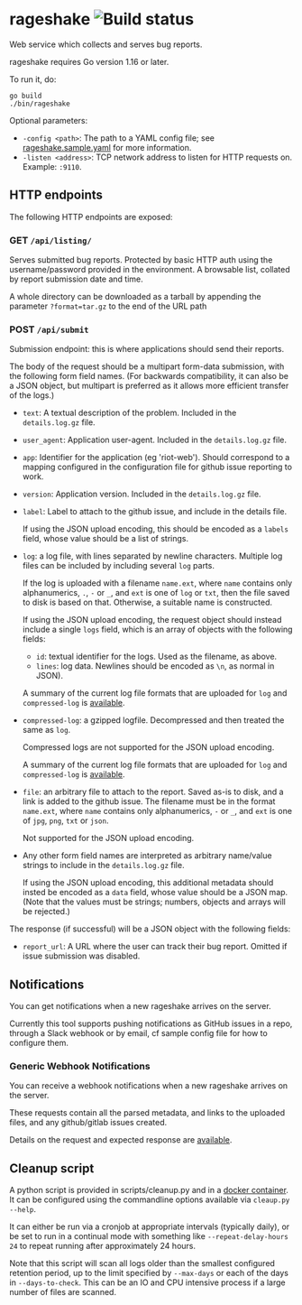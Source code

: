 # rageshake ![Build status](https://github.com/matrix-org/rageshake/actions/workflows/linting.yaml/badge.svg)

Web service which collects and serves bug reports.

rageshake requires Go version 1.16 or later.

To run it, do:

```
go build
./bin/rageshake
```

Optional parameters:

 * `-config <path>`: The path to a YAML config file; see
   [rageshake.sample.yaml](rageshake.sample.yaml) for more information.
 * `-listen <address>`: TCP network address to listen for HTTP requests
   on. Example: `:9110`.

## HTTP endpoints

The following HTTP endpoints are exposed:

### GET `/api/listing/`

Serves submitted bug reports. Protected by basic HTTP auth using the
username/password provided in the environment. A browsable list, collated by
report submission date and time.

A whole directory can be downloaded as a tarball by appending the parameter `?format=tar.gz` to the end of the URL path

### POST `/api/submit`

Submission endpoint: this is where applications should send their reports.

The body of the request should be a multipart form-data submission, with the
following form field names. (For backwards compatibility, it can also be a JSON
object, but multipart is preferred as it allows more efficient transfer of the
logs.)

* `text`: A textual description of the problem. Included in the
  `details.log.gz` file.

* `user_agent`: Application user-agent.  Included in the `details.log.gz` file.

* `app`: Identifier for the application (eg 'riot-web'). Should correspond to a
  mapping configured in the configuration file for github issue reporting to
  work.

* `version`: Application version. Included in the `details.log.gz` file.

* `label`: Label to attach to the github issue, and include in the details file.

  If using the JSON upload encoding, this should be encoded as a `labels` field,
  whose value should be a list of strings.

* `log`: a log file, with lines separated by newline characters. Multiple log
  files can be included by including several `log` parts.

  If the log is uploaded with a filename `name.ext`, where `name` contains only
  alphanumerics, `.`, `-` or `_`, and `ext` is one of `log` or `txt`, then the
  file saved to disk is based on that. Otherwise, a suitable name is
  constructed.

  If using the JSON upload encoding, the request object should instead include
  a single `logs` field, which is an array of objects with the following
  fields:

    * `id`: textual identifier for the logs. Used as the filename, as above.
    * `lines`: log data. Newlines should be  encoded as `\n`, as normal in JSON).

  A summary of the current log file formats that are uploaded for `log` and
  `compressed-log`  is [available](docs/submitted_reports.md).

* `compressed-log`: a gzipped logfile. Decompressed and then treated the same as
  `log`.

  Compressed logs are not supported for the JSON upload encoding.
  
  A summary of the current log file formats that are uploaded for `log` and
  `compressed-log` is [available](docs/submitted_reports.md).

* `file`: an arbitrary file to attach to the report. Saved as-is to disk, and
  a link is added to the github issue. The filename must be in the format
  `name.ext`, where `name` contains only alphanumerics, `-` or `_`, and `ext`
  is one of `jpg`, `png`, `txt` or `json`.

  Not supported for the JSON upload encoding.

* Any other form field names are interpreted as arbitrary name/value strings to
  include in the `details.log.gz` file.

  If using the JSON upload encoding, this additional metadata should insted be
  encoded as a `data` field, whose value should be a JSON map. (Note that the
  values must be strings; numbers, objects and arrays will be rejected.)

The response (if successful) will be a JSON object with the following fields:

* `report_url`: A URL where the user can track their bug report. Omitted if
  issue submission was disabled.

## Notifications

You can get notifications when a new rageshake arrives on the server.

Currently this tool supports pushing notifications as GitHub issues in a repo,
through a Slack webhook or by email, cf sample config file for how to
configure them.

### Generic Webhook Notifications

You can receive a webhook notifications when a new rageshake arrives on the server.

These requests contain all the parsed metadata, and links to the uploaded files, and any github/gitlab
issues created.

Details on the request and expected response are [available](docs/generic\_webhook.md).


## Cleanup script

A python script is provided in scripts/cleanup.py and in a
[docker container](https://github.com/orgs/matrix-org/packages/container/package/rageshake%2Fscripts).
It can be configured using the commandline options available via `cleaup.py --help`.

It can either be run via a cronjob at appropriate intervals (typically daily), or
be set to run in a continual mode with something like `--repeat-delay-hours 24`
to repeat running after approximately 24 hours.

Note that this script will scan all logs older than the smallest configured retention period,
up to the limit specified by `--max-days` or each of the days in `--days-to-check`.
This can be an IO and CPU intensive process if a large number of files are scanned.


